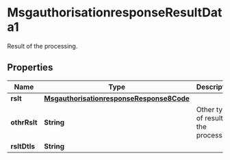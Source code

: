 

# MsgauthorisationresponseResultData1

Result of the processing.
## Properties

Name | Type | Description | Notes
------------ | ------------- | ------------- | -------------
**rslt** | [**MsgauthorisationresponseResponse8Code**](MsgauthorisationresponseResponse8Code.md) |  |  [optional]
**othrRslt** | **String** | Other type of result of the processing. |  [optional]
**rsltDtls** | **String** |  |  [optional]



